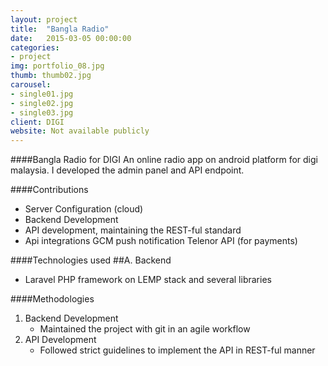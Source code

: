 ```yaml
---
layout: project
title:  "Bangla Radio"
date:   2015-03-05 00:00:00
categories:
- project
img: portfolio_08.jpg
thumb: thumb02.jpg
carousel:
- single01.jpg
- single02.jpg
- single03.jpg
client: DIGI
website: Not available publicly
---
```

####Bangla Radio for DIGI
An online radio app on android platform for digi malaysia. I developed the admin panel and API endpoint.

####Contributions
- Server Configuration (cloud)
- Backend Development
- API development, maintaining the REST-ful standard
- Api integrations
   GCM push notification
   Telenor API (for payments)

####Technologies used
##A. Backend
   - Laravel PHP framework on LEMP stack and several libraries

####Methodologies
1. Backend Development
   - Maintained the project with git in an agile workflow
2. API Development
   - Followed strict guidelines to implement the API in REST-ful manner 